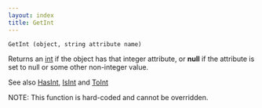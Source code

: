 ```yaml
---
layout: index
title: GetInt
---
```


    GetInt (object, string attribute name)

Returns an [int](../types/int.html) if the object has that integer attribute, or **null** if the attribute is set to null or some other non-integer value.

See also [HasInt](hasint.html), [IsInt](isint.html) and [ToInt](toint.html)

NOTE: This function is hard-coded and cannot be overridden.
